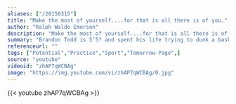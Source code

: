 ```yaml
---
aliases: ["/20150315"]
title: "Make the most of yourself....for that is all there is of you."
author: "Ralph Waldo Emerson"
description: "Make the most of yourself....for that is all there is of you. - Ralph Waldo Emerson quotes from GetInspired365.com"
summary: "Brandon Todd is 5’5? and spent his life trying to dunk a basketball. There is no limits to ones potential - Todd proves just this."
referenceurl: ""
tags: ["Potential","Practice","Sport","Tomorrow-Page",]
source: "youtube"
videoid: "zhAP7qWCBAg"
image: "https://img.youtube.com/vi/zhAP7qWCBAg/0.jpg"
---
```


{{< youtube zhAP7qWCBAg >}}
